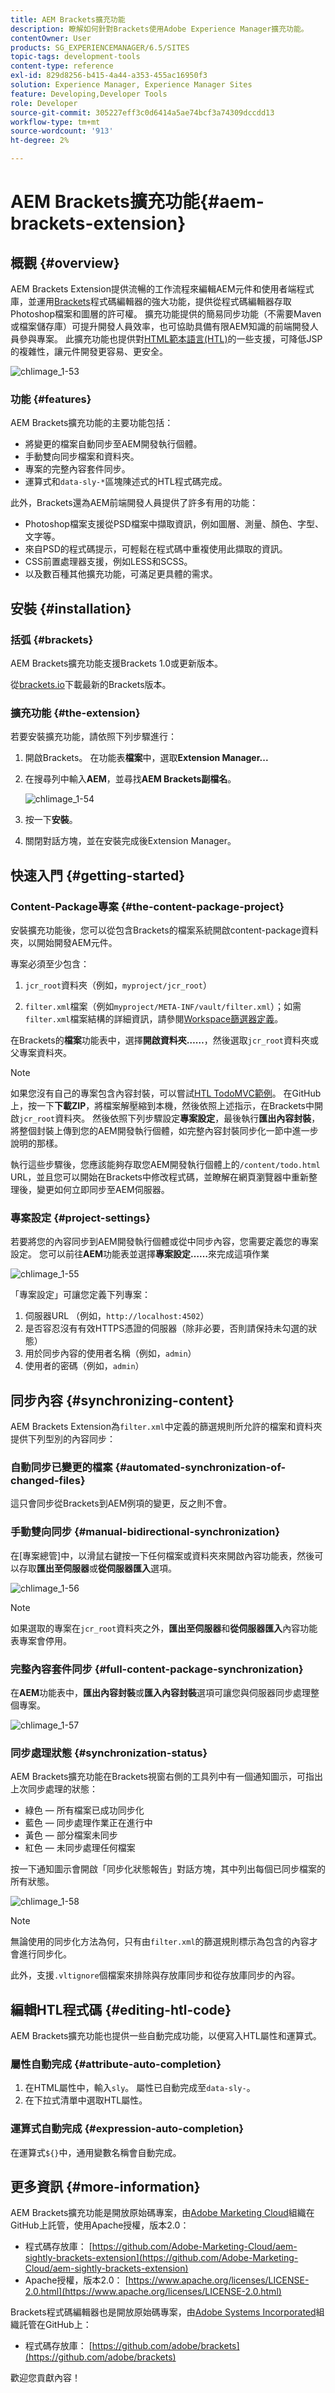 ```yaml
---
title: AEM Brackets擴充功能
description: 瞭解如何針對Brackets使用Adobe Experience Manager擴充功能。
contentOwner: User
products: SG_EXPERIENCEMANAGER/6.5/SITES
topic-tags: development-tools
content-type: reference
exl-id: 829d8256-b415-4a44-a353-455ac16950f3
solution: Experience Manager, Experience Manager Sites
feature: Developing,Developer Tools
role: Developer
source-git-commit: 305227eff3c0d6414a5ae74bcf3a74309dccdd13
workflow-type: tm+mt
source-wordcount: '913'
ht-degree: 2%

---
```


# AEM Brackets擴充功能{#aem-brackets-extension}

## 概觀 {#overview}

AEM Brackets Extension提供流暢的工作流程來編輯AEM元件和使用者端程式庫，並運用[Brackets](https://brackets.io/)程式碼編輯器的強大功能，提供從程式碼編輯器存取Photoshop檔案和圖層的許可權。 擴充功能提供的簡易同步功能（不需要Maven或檔案儲存庫）可提升開發人員效率，也可協助具備有限AEM知識的前端開發人員參與專案。 此擴充功能也提供對[HTML範本語言(HTL)](https://experienceleague.adobe.com/docs/experience-manager-htl/content/overview.html?lang=zh-Hant)的一些支援，可降低JSP的複雜性，讓元件開發更容易、更安全。

![chlimage_1-53](assets/chlimage_1-53a.png)

### 功能 {#features}

AEM Brackets擴充功能的主要功能包括：

* 將變更的檔案自動同步至AEM開發執行個體。
* 手動雙向同步檔案和資料夾。
* 專案的完整內容套件同步。
* 運算式和`data-sly-*`區塊陳述式的HTL程式碼完成。

此外，Brackets還為AEM前端開發人員提供了許多有用的功能：

* Photoshop檔案支援從PSD檔案中擷取資訊，例如圖層、測量、顏色、字型、文字等。
* 來自PSD的程式碼提示，可輕鬆在程式碼中重複使用此擷取的資訊。
* CSS前置處理器支援，例如LESS和SCSS。
* 以及數百種其他擴充功能，可滿足更具體的需求。

## 安裝 {#installation}

### 括弧 {#brackets}

AEM Brackets擴充功能支援Brackets 1.0或更新版本。

從[brackets.io](https://brackets.io/)下載最新的Brackets版本。

### 擴充功能 {#the-extension}

若要安裝擴充功能，請依照下列步驟進行：

1. 開啟Brackets。 在功能表&#x200B;**檔案**&#x200B;中，選取&#x200B;**Extension Manager...**
1. 在搜尋列中輸入&#x200B;**AEM**，並尋找&#x200B;**AEM Brackets副檔名**。

   ![chlimage_1-54](assets/chlimage_1-54a.png)

1. 按一下&#x200B;**安裝**。
1. 關閉對話方塊，並在安裝完成後Extension Manager。

## 快速入門 {#getting-started}

### Content-Package專案 {#the-content-package-project}

安裝擴充功能後，您可以從包含Brackets的檔案系統開啟content-package資料夾，以開始開發AEM元件。

專案必須至少包含：

1. `jcr_root`資料夾（例如，`myproject/jcr_root`）

1. `filter.xml`檔案（例如`myproject/META-INF/vault/filter.xml`）；如需`filter.xml`檔案結構的詳細資訊，請參閱[Workspace篩選器定義](https://jackrabbit.apache.org/filevault/filter.html)。

在Brackets的&#x200B;**檔案**&#x200B;功能表中，選擇&#x200B;**開啟資料夾……**，然後選取`jcr_root`資料夾或父專案資料夾。

>[!NOTE]
>
>如果您沒有自己的專案包含內容封裝，可以嘗試[HTL TodoMVC範例](https://github.com/Adobe-Marketing-Cloud/aem-sightly-sample-todomvc)。 在GitHub上，按一下&#x200B;**下載ZIP**，將檔案解壓縮到本機，然後依照上述指示，在Brackets中開啟`jcr_root`資料夾。 然後依照下列步驟設定&#x200B;**專案設定**，最後執行&#x200B;**匯出內容封裝**，將整個封裝上傳到您的AEM開發執行個體，如完整內容封裝同步化一節中進一步說明的那樣。
>
>執行這些步驟後，您應該能夠存取您AEM開發執行個體上的`/content/todo.html` URL，並且您可以開始在Brackets中修改程式碼，並瞭解在網頁瀏覽器中重新整理後，變更如何立即同步至AEM伺服器。

### 專案設定 {#project-settings}

若要將您的內容同步到AEM開發執行個體或從中同步內容，您需要定義您的專案設定。 您可以前往&#x200B;**AEM**&#x200B;功能表並選擇&#x200B;**專案設定……**&#x200B;來完成這項作業

![chlimage_1-55](assets/chlimage_1-55a.png)

「專案設定」可讓您定義下列專案：

1. 伺服器URL （例如，`http://localhost:4502`）
1. 是否容忍沒有有效HTTPS憑證的伺服器（除非必要，否則請保持未勾選的狀態）
1. 用於同步內容的使用者名稱（例如，`admin`）
1. 使用者的密碼（例如，`admin`）

## 同步內容 {#synchronizing-content}

AEM Brackets Extension為`filter.xml`中定義的篩選規則所允許的檔案和資料夾提供下列型別的內容同步：

### 自動同步已變更的檔案 {#automated-synchronization-of-changed-files}

這只會同步從Brackets到AEM例項的變更，反之則不會。

### 手動雙向同步 {#manual-bidirectional-synchronization}

在[專案總管]中，以滑鼠右鍵按一下任何檔案或資料夾來開啟內容功能表，然後可以存取&#x200B;**匯出至伺服器**&#x200B;或&#x200B;**從伺服器匯入**&#x200B;選項。

![chlimage_1-56](assets/chlimage_1-56a.png)

>[!NOTE]
>
>如果選取的專案在`jcr_root`資料夾之外，**匯出至伺服器**&#x200B;和&#x200B;**從伺服器匯入**&#x200B;內容功能表專案會停用。

### 完整內容套件同步 {#full-content-package-synchronization}

在&#x200B;**AEM**&#x200B;功能表中，**匯出內容封裝**&#x200B;或&#x200B;**匯入內容封裝**&#x200B;選項可讓您與伺服器同步處理整個專案。

![chlimage_1-57](assets/chlimage_1-57a.png)

### 同步處理狀態 {#synchronization-status}

AEM Brackets擴充功能在Brackets視窗右側的工具列中有一個通知圖示，可指出上次同步處理的狀態：

* 綠色 — 所有檔案已成功同步化
* 藍色 — 同步處理作業正在進行中
* 黃色 — 部分檔案未同步
* 紅色 — 未同步處理任何檔案

按一下通知圖示會開啟「同步化狀態報告」對話方塊，其中列出每個已同步檔案的所有狀態。

![chlimage_1-58](assets/chlimage_1-58a.png)

>[!NOTE]
>
>無論使用的同步化方法為何，只有由`filter.xml`的篩選規則標示為包含的內容才會進行同步化。
>
>此外，支援`.vltignore`個檔案來排除與存放庫同步和從存放庫同步的內容。

## 編輯HTL程式碼 {#editing-htl-code}

AEM Brackets擴充功能也提供一些自動完成功能，以便寫入HTL屬性和運算式。

### 屬性自動完成 {#attribute-auto-completion}

1. 在HTML屬性中，輸入`sly`。 屬性已自動完成至`data-sly-`。
1. 在下拉式清單中選取HTL屬性。

### 運算式自動完成 {#expression-auto-completion}

在運算式`${}`中，通用變數名稱會自動完成。

## 更多資訊 {#more-information}

AEM Brackets擴充功能是開放原始碼專案，由[Adobe Marketing Cloud](https://github.com/Adobe-Marketing-Cloud)組織在GitHub上託管，使用Apache授權，版本2.0：

* 程式碼存放庫： [https://github.com/Adobe-Marketing-Cloud/aem-sightly-brackets-extension](https://github.com/Adobe-Marketing-Cloud/aem-sightly-brackets-extension)
* Apache授權，版本2.0： [https://www.apache.org/licenses/LICENSE-2.0.html](https://www.apache.org/licenses/LICENSE-2.0.html)

Brackets程式碼編輯器也是開放原始碼專案，由[Adobe Systems Incorporated](https://github.com/adobe)組織託管在GitHub上：

* 程式碼存放庫： [https://github.com/adobe/brackets](https://github.com/adobe/brackets)

歡迎您貢獻內容！
